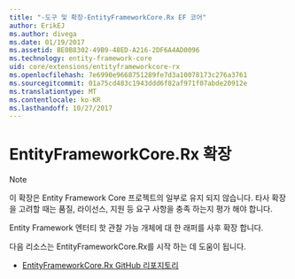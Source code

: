 ```yaml
---
title: "-도구 및 확장-EntityFrameworkCore.Rx EF 코어"
author: ErikEJ
ms.author: divega
ms.date: 01/19/2017
ms.assetid: BE0B8302-49B9-48ED-A216-2DF6A4AD0096
ms.technology: entity-framework-core
uid: core/extensions/entityframeworkcore-rx
ms.openlocfilehash: 7e6990e9668751289fe7d3a10078173c276a3761
ms.sourcegitcommit: 01a75cd483c1943ddd6f82af971f07abde20912e
ms.translationtype: MT
ms.contentlocale: ko-KR
ms.lasthandoff: 10/27/2017
---
```

# <a name="entityframeworkcorerx-extension"></a>EntityFrameworkCore.Rx 확장

> [!NOTE]  
> 이 확장은 Entity Framework Core 프로젝트의 일부로 유지 되지 않습니다. 타사 확장을 고려할 때는 품질, 라이선스, 지원 등 요구 사항을 충족 하는지 평가 해야 합니다.

Entity Framework 엔터티 핫 관찰 가능 개체에 대 한 래퍼를 사후 확장 합니다.

다음 리소스는 EntityFrameworkCore.Rx를 시작 하는 데 도움이 됩니다.
* [EntityFrameworkCore.Rx GitHub 리포지토리](https://github.com/NickStrupat/EntityFramework.Rx/)
